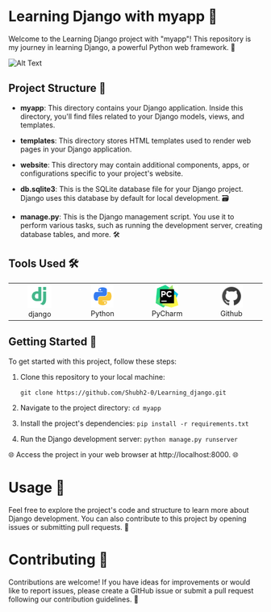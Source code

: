 
# Learning Django with myapp 🐍

Welcome to the Learning Django project with "myapp"! This repository is my journey in learning Django, a powerful Python web framework. 🚀

![Alt Text](https://imgs.search.brave.com/vM9eQKwHOveCj0C61bw6jPmmXs3dJustYYQyiuDi1bQ/rs:fit:860:0:0/g:ce/aHR0cHM6Ly9taXJv/Lm1lZGl1bS5jb20v/djIvMSp3MWVVWFpZ/amZTdVJzdzI0V0E4/RkxBLmpwZWc)


## Project Structure 📂

- **myapp**: This directory contains your Django application. Inside this directory, you'll find files related to your Django models, views, and templates.

- **templates**: This directory stores HTML templates used to render web pages in your Django application.

- **website**: This directory may contain additional components, apps, or configurations specific to your project's website.

- **db.sqlite3**: This is the SQLite database file for your Django project. Django uses this database by default for local development. 🗃️

- **manage.py**: This is the Django management script. You use it to perform various tasks, such as running the development server, creating database tables, and more. 🛠️

## Tools Used 🛠️

<table align="center">
  <tr>
    <td align="center" width="170">
      <img src="https://github.com/Shubh2-0/Shubh2-0/blob/main/Images/django.png" width="48" height="48" alt="Python" />
      <br>django 
    </td>
     <td align="center" width="170">
      <img src="https://github.com/Shubh2-0/Shubh2-0/blob/main/Images/python.png" width="45" height="45" alt="Github" />
      <br>Python
    </td>
     <td align="center" width="170">
      <img src="https://github.com/Shubh2-0/EchoCharm/blob/main/images/PyCharm.png" width="45" height="45" alt="PyCharm" />
      <br>PyCharm
    </td>
    <td align="center" width="170">
      <img src="https://github.com/Shubh2-0/Shubh2-0/blob/main/Images/github.png" width="45" height="45" alt="Github" />
      <br>Github
    </td>
  </tr>
 
</table>

## Getting Started 🏁

To get started with this project, follow these steps:

1. Clone this repository to your local machine:
   ```
   git clone https://github.com/Shubh2-0/Learning_django.git
   ```
2. Navigate to the project directory:  ``cd myapp``

3. Install the project's dependencies: ``pip install -r requirements.txt``

4. Run the Django development server: ``python manage.py runserver``

🌐 Access the project in your web browser at http://localhost:8000. 🌐

# Usage 🚧
Feel free to explore the project's code and structure to learn more about Django development. You can also contribute to this project by opening issues or submitting pull requests. 🤝

# Contributing 🙌
Contributions are welcome! If you have ideas for improvements or would like to report issues, please create a GitHub issue or submit a pull request following our contribution guidelines. 🎉


